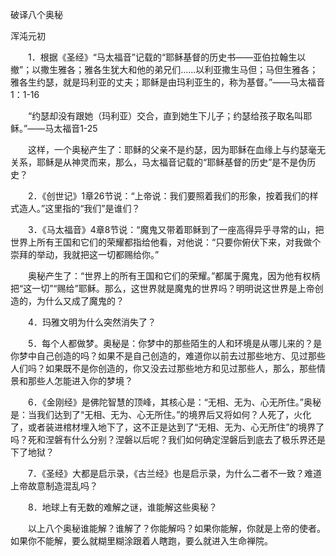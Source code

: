 破译八个奥秘

浑沌元初


　　1．根据《圣经》“马太福音”记载的“耶稣基督的历史书——亚伯拉翰生以撤”；以撒生雅各；雅各生犹大和他的弟兄们……以利亚撒生马但；马但生雅各；雅各生约瑟，就是玛利亚的丈夫；耶稣是由玛利亚生的，称为基督。”——马太福音1：1-16

　　“约瑟却没有跟她（玛利亚）交合，直到她生下儿子；约瑟给孩子取名叫耶稣。”——马太福音1-25

　　这样，一个奥秘产生了：耶稣的父亲不是约瑟，因为耶稣在血缘上与约瑟毫无关系，耶稣是从神灵而来，那么，马太福音记载的“耶稣基督的历史”是不是伪历史？

　　2．《创世记》1章26节说：“上帝说：我们要照着我们的形象，按着我们的样式造人。”这里指的“我们”是谁们？

　　3．《马太福音》4章8节说：“魔鬼又带着耶稣到了一座高得异乎寻常的山，把世界上所有王国和它们的荣耀都指给他看，对他说：“只要你俯伏下来，对我做个崇拜的举动，我就把这一切都赐给你。”

　　奥秘产生了：“世界上的所有王国和它们的荣耀。”都属于魔鬼，因为他有权柄把“这一切”“赐给”耶稣。那么，这世界就是魔鬼的世界吗？明明说这世界是上帝创造的，为什么又成了魔鬼的？

　　4．玛雅文明为什么突然消失了？

　　5．每个人都做梦。奥秘是：你梦中的那些陌生的人和环境是从哪儿来的？是你梦中自己创造的吗？如果不是自己创造的，难道你以前去过那些地方、见过那些人们吗？如果既不是你创造的，你又没去过那些地方和见过那些人，那么，那些情景和那些人怎能进入你的梦境？

　　6．《金刚经》是佛陀智慧的顶峰，其核心是：“无相、无为、心无所住。”奥秘是：当我们达到了“无相、无为、心无所住。”的境界后又将如何？人死了，火化了，或者装进棺材埋入地下了，这不正是达到了“无相、无为、心无所住”的境界了吗？死和涅磐有什么分别？涅磐以后呢？我们如何确定涅磐后到底去了极乐界还是下了地狱？

　　7．《圣经》大都是启示录，《古兰经》也是启示录，为什么二者不一致？难道上帝故意制造混乱吗？

　　8．地球上有无数的难解之谜，谁能解这些奥秘？

　　以上八个奥秘谁能解？谁解了？你能解吗？如果你能解，你就是上帝的使者。如果你不能解，要么就糊里糊涂跟着人瞎跑，要么就进入生命禅院。



